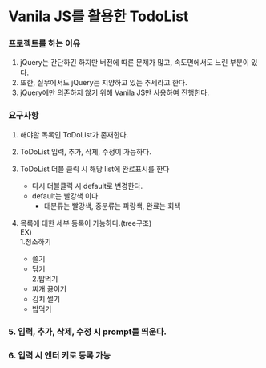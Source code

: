 # Vanila JS를 활용한 TodoList

### 프로젝트를 하는 이유
1. jQuery는 간단하긴 하지만 버전에 따른 문제가 많고, 속도면에서도 느린 부분이 있다.
2. 또한, 실무에서도 jQuery는 지양하고 있는 추세라고 한다.
3. jQuery에만 의존하지 않기 위해 Vanila JS만 사용하여 진행한다.


### 요구사항
1. 해야할 목록인 ToDoList가 존재한다.
2. ToDoList 입력, 추가, 삭제, 수정이 가능하다.
3. ToDoList 더블 클릭 시 해당 list에 완료표시를 한다
   - 다시 더블클릭 시 default로 변경한다.
   - default는 빨강색 이다.
     - 대분류는 빨강색, 중분류는 파랑색, 완료는 회색
   
4. 목록에 대한 세부 등록이 가능하다.(tree구조)  
   EX)  
   1.청소하기
     - 쓸기
     - 닦기  
   2.밥먹기
     - 찌개 끓이기
     - 김치 썰기
     - 밥먹기
   
### 5. 입력, 추가, 삭제, 수정 시 prompt를 띄운다.
### 6. 입력 시 엔터 키로 등록 가능
